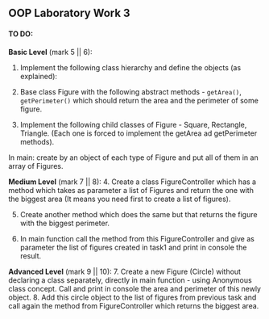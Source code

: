 ## OOP Laboratory Work 3

#### TO DO:

**Basic Level** (mark 5 || 6):
1. Implement the following class hierarchy and define the objects (as explained):

2. Base class Figure with the following abstract methods - `getArea()`, `getPerimeter()` which should return the area and the perimeter of some figure.

3. Implement the following child classes of Figure - Square, Rectangle, Triangle. (Each one is forced to implement the getArea ad getPerimeter methods).

In main: create by an object of each type of Figure and put all of them in an array of Figures.

**Medium Level** (mark 7 || 8):
4. Create a class FigureController which has a method which takes as parameter a list of Figures and return the one with the biggest area (It means you need first to create a list of figures).

5. Create another method which does the same but that returns the figure with the biggest perimeter.

6. In main function call the method from this FigureController and give as parameter the list of figures created in task1 and print in console the result.

**Advanced Level** (mark 9 || 10):
7. Create a new Figure (Circle) without declaring a class separately, directly in main function - using Anonymous class concept. Call and print in console the area and perimeter of this newly object.
8. Add this circle object to the list of figures from previous task and call again the method from FigureController which returns the biggest area.

